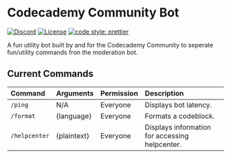 # Codecademy Community Bot

[![Discord](https://img.shields.io/discord/605859344243884081.svg?label=&logo=discord&logoColor=ffffff&color=7389D8&labelColor=6A7EC2)](https://discord.gg/codecademy)
[![License](https://img.shields.io/badge/license-MIT-green)](LICENSE)
[![code style: prettier](https://img.shields.io/badge/code_style-prettier-ff69b4.svg?style=flat-square)](https://github.com/prettier/prettier)

A fun utility bot built by and for the Codecademy Community to seperate fun/utility commands fron the moderation bot.

## Current Commands

| Command       | Arguments   | Permission | Description                                    |
| :------------ | :---------- | :--------- | :--------------------------------------------- |
| `/ping`       | N/A         | Everyone   | Displays bot latency.                          |
| `/format`     | {language}  | Everyone   | Formats a codeblock.                           |
| `/helpcenter` | {plaintext} | Everyone   | Displays information for accessing helpcenter. |

